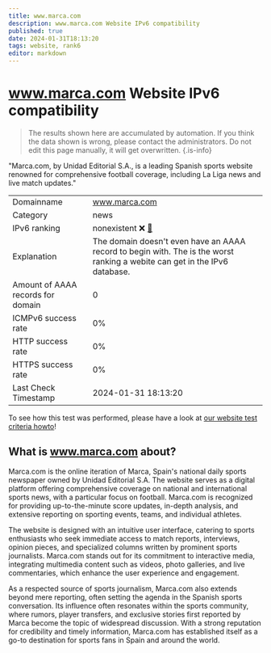 ```yaml
---
title: www.marca.com
description: www.marca.com Website IPv6 compatibility
published: true
date: 2024-01-31T18:13:20
tags: website, rank6
editor: markdown
---
```


# www.marca.com Website IPv6 compatibility

> The results shown here are accumulated by automation. If you think the data shown is wrong, please contact the administrators. 
> Do not edit this page manually, it will get overwritten.
{.is-info}

"Marca.com, by Unidad Editorial S.A., is a leading Spanish sports website renowned for comprehensive football coverage, including La Liga news and live match updates."


|   |   |
| - | - |
| Domainname | www.marca.com
| Category | news |
| IPv6 ranking | nonexistent :x: [🔗](/howto/ranking) |
| Explanation | The domain doesn't even have an AAAA record to begin with. The is the worst ranking a webite can get in the IPv6 database. |
| Amount of AAAA records for domain | 0 |
| ICMPv6 success rate | 0%|
| HTTP success rate | 0% |
| HTTPS success rate | 0% |
| Last Check Timestamp | 2024-01-31 18:13:20 |

To see how this test was performed, please have a look at [our website test criteria howto](/howto/testcriteria/website)!


## What is www.marca.com about?
Marca.com is the online iteration of Marca, Spain's national daily sports newspaper owned by Unidad Editorial S.A. The website serves as a digital platform offering comprehensive coverage on national and international sports news, with a particular focus on football. Marca.com is recognized for providing up-to-the-minute score updates, in-depth analysis, and extensive reporting on sporting events, teams, and individual athletes. 

The website is designed with an intuitive user interface, catering to sports enthusiasts who seek immediate access to match reports, interviews, opinion pieces, and specialized columns written by prominent sports journalists. Marca.com stands out for its commitment to interactive media, integrating multimedia content such as videos, photo galleries, and live commentaries, which enhance the user experience and engagement.

As a respected source of sports journalism, Marca.com also extends beyond mere reporting, often setting the agenda in the Spanish sports conversation. Its influence often resonates within the sports community, where rumors, player transfers, and exclusive stories first reported by Marca become the topic of widespread discussion. With a strong reputation for credibility and timely information, Marca.com has established itself as a go-to destination for sports fans in Spain and around the world.


